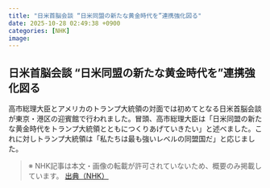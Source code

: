 ```yaml
---
title: "日米首脳会談 “日米同盟の新たな黄金時代を”連携強化図る"
date: 2025-10-28 02:49:38 +0900
categories: [NHK]
image: 
---
```

## 日米首脳会談 “日米同盟の新たな黄金時代を”連携強化図る

高市総理大臣とアメリカのトランプ大統領の対面では初めてとなる日米首脳会談が東京・港区の迎賓館で行われました。冒頭、高市総理大臣は「日米同盟の新たな黄金時代をトランプ大統領とともにつくりあげていきたい」と述べました。これに対しトランプ大統領は「私たちは最も強いレベルの同盟国だ」と応じました。

> ※ NHK記事は本文・画像の転載が許可されていないため、概要のみ掲載しています。
[出典（NHK）](http://www3.nhk.or.jp/news/html/20251028/k10014961111000.html)
